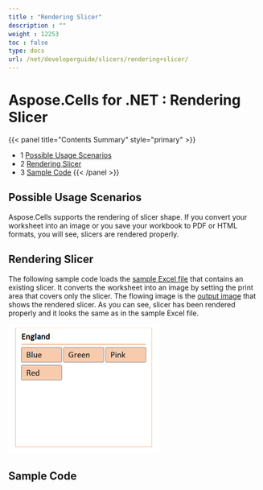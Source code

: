 ```yaml
---
title : "Rendering Slicer" 
description : "" 
weight : 12253 
toc : false
type: docs
url: /net/developerguide/slicers/rendering+slicer/
---
```


# Aspose.Cells for .NET : Rendering Slicer


{{< panel title="Contents Summary" style="primary" >}}
*   1 [Possible Usage Scenarios](#possible-usage-scenarios)
*   2 [Rendering Slicer](#rendering slicer)
*   3 [Sample Code](#sample-code)
{{< /panel >}}
 

## Possible Usage Scenarios

Aspose.Cells supports the rendering of slicer shape. If you convert your worksheet into an image or you save your workbook to PDF or HTML formats, you will see, slicers are rendered properly.

## Rendering Slicer

The following sample code loads the [sample Excel file](https://docs2.aspose.com/cells/net/attachments/66948360/67338479.xlsx) that contains an existing slicer. It converts the worksheet into an image by setting the print area that covers only the slicer. The flowing image is the [output image](https://docs2.aspose.com/cells/net/attachments/66948360/67338480.png) that shows the rendered slicer. As you can see, slicer has been rendered properly and it looks the same as in the sample Excel file.

![image](67338480)

## Sample Code


